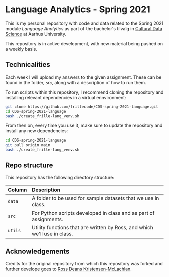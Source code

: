 # Language Analytics - Spring 2021
This is my personal repository with code and data related to the Spring 2021 module _Language Analytics_ as part of the bachelor's tilvalg in [Cultural Data Science](https://bachelor.au.dk/en/supplementary-subject/culturaldatascience/) at Aarhus University.

This repository is in active development, with new material being pushed on a weekly basis. 

## Technicalities
Each week I will upload my answers to the given assignment. These can be found in the folder, _src_, along with a description of how to run them. 

To run scripts within this repository, I recommend cloning the repository and installing relevant dependencies in a virtual ennvironment:

```bash
git clone https://github.com/frillecode/CDS-spring-2021-language.git
cd CDS-spring-2021-language
bash ./create_frille-lang_venv.sh
```
From then on, every time you use it, make sure to update the repository and install any new dependencies:
```bash
cd CDS-spring-2021-language
git pull origin main
bash ./create_frille-lang_venv.sh
```


## Repo structure

This repository has the following directory structure:

| Column | Description|
|--------|:-----------|
```data```| A folder to be used for sample datasets that we use in class.
```src``` | For Python scripts developed in class and as part of assignments.
```utils``` | Utility functions that are written by Ross, and which we'll use in class.

## Acknowledgements
Credits for the original repository from which this repository was forked and further develope goes to [Ross Deans Kristensen-McLachlan](https://pure.au.dk/portal/en/persons/ross-deans-kristensenmclachlan(29ad140e-0785-4e07-bdc1-8af12f15856c).html).

